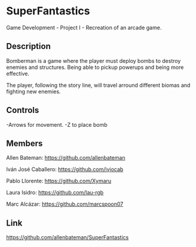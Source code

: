 # SuperFantastics
Game Development - Project I - Recreation of an arcade game.

## Description

Bomberman is a game where the player must deploy bombs to destroy enemies and structures. Being able to pickup powerups and being more effective.

The player, following the story line, will travel arround different biomas and fighting new enemies.

## Controls

-Arrows for movement.
-Z to place bomb

## Members

Allen Bateman: https://github.com/allenbateman

Iván José Caballero: https://github.com/ivjocab

Pablo Llorente: https://github.com/Xymaru

Laura Isidro: https://github.com/lau-rgb

Marc Alcázar: https://github.com/marcspoon07

## Link

https://github.com/allenbateman/SuperFantastics



